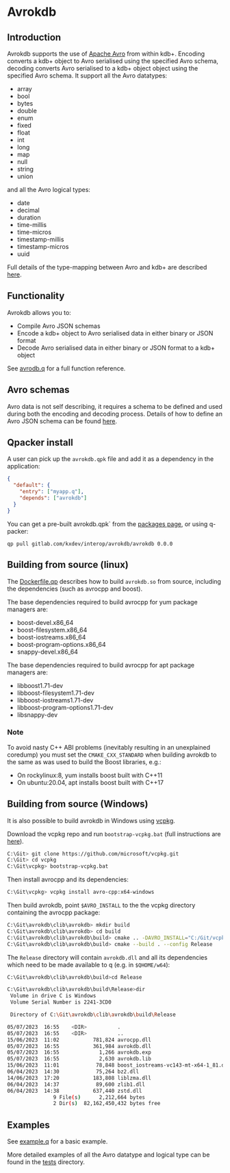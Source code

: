 # Avrokdb

## Introduction

Avrokdb supports the use of [Apache Avro](https://avro.apache.org/docs/) from within kdb+.  Encoding converts a kdb+ object to Avro serialised using the specified Avro schema, decoding converts Avro serialised to a kdb+ object object using the specified Avro schema.  It support all the Avro datatypes:

- array
- bool
- bytes
- double
- enum
- fixed
- float
- int
- long
- map
- null
- string
- union

and all the Avro logical types:

* date
* decimal
* duration
* time-millis
* time-micros
* timestamp-millis
* timestamp-micros
* uuid

Full details of the type-mapping between Avro and kdb+ are described [here](./docs/type-mapping.md).



## Functionality

Avrokdb allows you to:

* Compile Avro JSON schemas
* Encode a kdb+ object to Avro serialised data in either binary or JSON format
* Decode Avro serialised data in either binary or JSON format to a kdb+ object

See [avrodb.q](./q/avrokdb.q) for a full function reference.



## Avro schemas

Avro data is not self describing, it requires a schema to be defined and used during both the encoding and decoding process.  Details of how to define an Avro JSON schema can be found [here](https://avro.apache.org/docs/1.11.1/specification/). 



## Qpacker install

A user can pick up the `avrokdb.qpk` file and add it as a dependency in the application:

```json
{
  "default": {
    "entry": ["myapp.q"],
    "depends": ["avrokdb"]
  }
}
```

You can get a pre-built avrokdb.qpk` from the [packages page](https://gitlab.com/kxdev/interop/avrokdb/-/packages), or using q-packer:

```plaintext
qp pull gitlab.com/kxdev/interop/avrokdb/avrokdb 0.0.0
```



## Building from source (linux)

The [Dockerfile.qp](./clib/Dockerfile.qp) describes how to build `avrokdb.so` from source, including the dependencies (such as avrocpp and boost).

The base dependencies required to build avrocpp for yum package managers are:

* boost-devel.x86_64
* boost-filesystem.x86_64
* boost-iostreams.x86_64
* boost-program-options.x86_64
* snappy-devel.x86_64

The base dependencies required to build avrocpp for apt package managers are:

* libboost1.71-dev
* libboost-filesystem1.71-dev
* libboost-iostreams1.71-dev
* libboost-program-options1.71-dev
* libsnappy-dev

### Note

To avoid nasty C++ ABI problems (inevitably resulting in an unexplained coredump) you must set the `CMAKE_CXX_STANDARD` when building avrokdb to the same as was used to build the Boost libraries, e.g.:

- On rockylinux:8, yum installs boost built with C++11
- On ubuntu:20.04, apt installs boost built with C++17



## Building from source (Windows)

It is also possible to build avrokdb in Windows using [vcpkg](https://vcpkg.io/en/).

Download the vcpkg repo and run `bootstrap-vcpkg.bat` (full instructions are [here](https://github.com/microsoft/vcpkg)).

```bash
C:\Git> git clone https://github.com/microsoft/vcpkg.git
C:\Git> cd vcpkg
C:\Git\vcpkg> bootstrap-vcpkg.bat
```

Then install avrocpp and its dependencies:

```bash
C:\Git\vcpkg> vcpkg install avro-cpp:x64-windows
```

Then build avrokdb, point `$AVRO_INSTALL` to the the vcpkg directory containing the avrocpp package:

```bash
C:\Git\avrokdb\clib\avrokdb> mkdir build
C:\Git\avrokdb\clib\avrokdb> cd build
C:\Git\avrokdb\clib\avrokdb\build> cmake .. -DAVRO_INSTALL="C:/Git/vcpkg/packages/avro-cpp_x64-windows"
C:\Git\avrokdb\clib\avrokdb\build> cmake --build . --config Release
```

The `Release` directory will contain `avrokdb.dll` and all its dependencies which need to be made available to q (e.g. in `$QHOME/w64`):

```bash
C:\Git\avrokdb\clib\avrokdb\build>cd Release

C:\Git\avrokdb\clib\avrokdb\build\Release>dir
 Volume in drive C is Windows
 Volume Serial Number is 2241-3CD0

 Directory of C:\Git\avrokdb\clib\avrokdb\build\Release

05/07/2023  16:55    <DIR>          .
05/07/2023  16:55    <DIR>          ..
15/06/2023  11:02           781,824 avrocpp.dll
05/07/2023  16:55           361,984 avrokdb.dll
05/07/2023  16:55             1,266 avrokdb.exp
05/07/2023  16:55             2,630 avrokdb.lib
15/06/2023  11:01            78,848 boost_iostreams-vc143-mt-x64-1_81.dll
06/04/2023  14:30            75,264 bz2.dll
14/06/2023  17:20           183,808 liblzma.dll
06/04/2023  14:37            89,600 zlib1.dll
06/04/2023  14:38           637,440 zstd.dll
               9 File(s)      2,212,664 bytes
               2 Dir(s)  82,162,450,432 bytes free
```



## Examples

See [example.q](./examples/example.q) for a basic example.

More detailed examples of all the Avro datatype and logical type can be found in the [tests](./tests/) directory.

